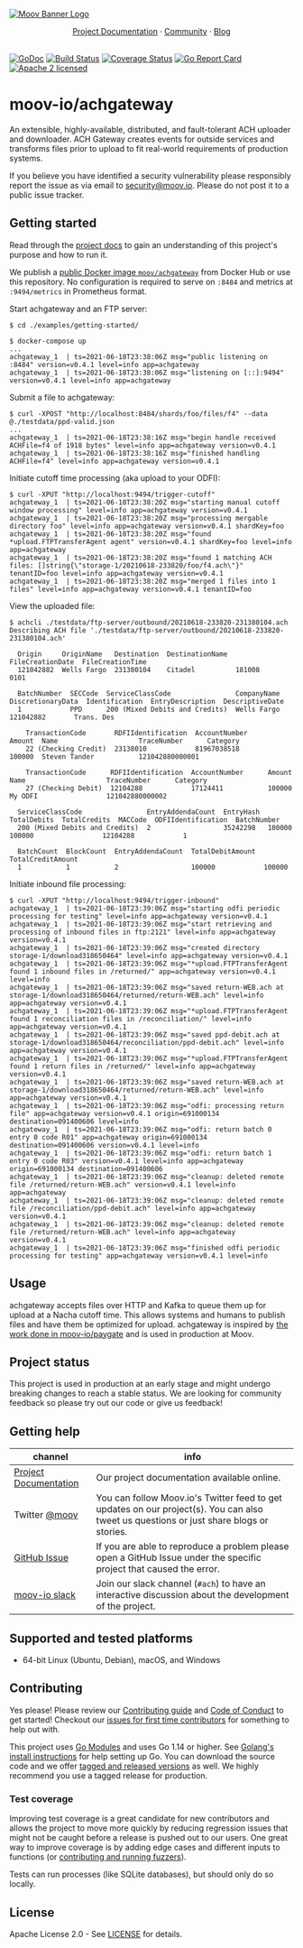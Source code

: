 <!--generated-from:11badeae7f5171e6ec312a610718a7a4ac276e18df06d4d715e771702f50aba8 DO NOT REMOVE, DO UPDATE -->
[![Moov Banner Logo](https://user-images.githubusercontent.com/20115216/104214617-885b3c80-53ec-11eb-8ce0-9fc745fb5bfc.png)](https://github.com/moov-io)

<p align="center">
  <a href="https://github.com/moov-io/achgateway/blob/master/docs/README.md">Project Documentation</a>
  ·
  <a href="https://slack.moov.io/">Community</a>
  ·
  <a href="https://moov.io/blog/">Blog</a>
  <br>
  <br>
</p>

[![GoDoc](https://godoc.org/github.com/moov-io/achgateway?status.svg)](https://godoc.org/github.com/moov-io/achgateway)
[![Build Status](https://github.com/moov-io/achgateway/workflows/Go/badge.svg)](https://github.com/moov-io/achgateway/actions)
[![Coverage Status](https://codecov.io/gh/moov-io/achgateway/branch/master/graph/badge.svg)](https://codecov.io/gh/moov-io/achgateway)
[![Go Report Card](https://goreportcard.com/badge/github.com/moov-io/achgateway)](https://goreportcard.com/report/github.com/moov-io/achgateway)
[![Apache 2 licensed](https://img.shields.io/badge/license-Apache2-blue.svg)](https://raw.githubusercontent.com/moov-io/achgateway/master/LICENSE)

# moov-io/achgateway

An extensible, highly-available, distributed, and fault-tolerant ACH uploader and downloader. ACH Gateway creates events for outside services and transforms files prior to upload to fit real-world requirements of production systems.

If you believe you have identified a security vulnerability please responsibly report the issue as via email to security@moov.io. Please do not post it to a public issue tracker.

## Getting started

Read through the [project docs](docs/README.md) to gain an understanding of this project's purpose and how to run it.

We publish a [public Docker image `moov/achgateway`](https://hub.docker.com/r/moov/achgateway/) from Docker Hub or use this repository. No configuration is required to serve on `:8484` and metrics at `:9494/metrics` in Prometheus format.

Start achgateway and an FTP server:
```
$ cd ./examples/getting-started/

$ docker-compose up
...
achgateway_1  | ts=2021-06-18T23:38:06Z msg="public listening on :8484" version=v0.4.1 level=info app=achgateway
achgateway_1  | ts=2021-06-18T23:38:06Z msg="listening on [::]:9494" version=v0.4.1 level=info app=achgateway
```

Submit a file to achgateway:
```
$ curl -XPOST "http://localhost:8484/shards/foo/files/f4" --data @./testdata/ppd-valid.json
...
achgateway_1  | ts=2021-06-18T23:38:16Z msg="begin handle received ACHFile=f4 of 1918 bytes" level=info app=achgateway version=v0.4.1
achgateway_1  | ts=2021-06-18T23:38:16Z msg="finished handling ACHFile=f4" level=info app=achgateway version=v0.4.1
```

Initiate cutoff time processing (aka upload to your ODFI):
```
$ curl -XPUT "http://localhost:9494/trigger-cutoff"
achgateway_1  | ts=2021-06-18T23:38:20Z msg="starting manual cutoff window processing" level=info app=achgateway version=v0.4.1
achgateway_1  | ts=2021-06-18T23:38:20Z msg="processing mergable directory foo" level=info app=achgateway version=v0.4.1 shardKey=foo
achgateway_1  | ts=2021-06-18T23:38:20Z msg="found *upload.FTPTransferAgent agent" version=v0.4.1 shardKey=foo level=info app=achgateway
achgateway_1  | ts=2021-06-18T23:38:20Z msg="found 1 matching ACH files: []string{\"storage-1/20210618-233820/foo/f4.ach\"}" tenantID=foo level=info app=achgateway version=v0.4.1
achgateway_1  | ts=2021-06-18T23:38:20Z msg="merged 1 files into 1 files" level=info app=achgateway version=v0.4.1 tenantID=foo
```

View the uploaded file:
```
$ achcli ./testdata/ftp-server/outbound/20210618-233820-231380104.ach
Describing ACH file './testdata/ftp-server/outbound/20210618-233820-231380104.ach'

  Origin     OriginName   Destination  DestinationName  FileCreationDate  FileCreationTime
  121042882  Wells Fargo  231380104    Citadel          181008            0101

  BatchNumber  SECCode  ServiceClassCode                CompanyName  DiscretionaryData  Identification  EntryDescription  DescriptiveDate
  1            PPD      200 (Mixed Debits and Credits)  Wells Fargo                     121042882       Trans. Des

    TransactionCode       RDFIIdentification  AccountNumber      Amount  Name                    TraceNumber      Category
    22 (Checking Credit)  23138010            81967038518        100000  Steven Tander           121042880000001

    TransactionCode      RDFIIdentification  AccountNumber      Amount  Name                    TraceNumber      Category
    27 (Checking Debit)  12104288            17124411           100000  My ODFI                 121042880000002

  ServiceClassCode                EntryAddendaCount  EntryHash  TotalDebits  TotalCredits  MACCode  ODFIIdentification  BatchNumber
  200 (Mixed Debits and Credits)  2                  35242298   100000       100000                 12104288            1

  BatchCount  BlockCount  EntryAddendaCount  TotalDebitAmount  TotalCreditAmount
  1           1           2                  100000            100000
```

Initiate inbound file processing:
```
$ curl -XPUT "http://localhost:9494/trigger-inbound"
achgateway_1  | ts=2021-06-18T23:39:06Z msg="starting odfi periodic processing for testing" level=info app=achgateway version=v0.4.1
achgateway_1  | ts=2021-06-18T23:39:06Z msg="start retrieving and processing of inbound files in ftp:2121" level=info app=achgateway version=v0.4.1
achgateway_1  | ts=2021-06-18T23:39:06Z msg="created directory storage-1/download318650464" level=info app=achgateway version=v0.4.1
achgateway_1  | ts=2021-06-18T23:39:06Z msg="*upload.FTPTransferAgent found 1 inbound files in /returned/" app=achgateway version=v0.4.1 level=info
achgateway_1  | ts=2021-06-18T23:39:06Z msg="saved return-WEB.ach at storage-1/download318650464/returned/return-WEB.ach" level=info app=achgateway version=v0.4.1
achgateway_1  | ts=2021-06-18T23:39:06Z msg="*upload.FTPTransferAgent found 1 reconciliation files in /reconciliation/" level=info app=achgateway version=v0.4.1
achgateway_1  | ts=2021-06-18T23:39:06Z msg="saved ppd-debit.ach at storage-1/download318650464/reconciliation/ppd-debit.ach" level=info app=achgateway version=v0.4.1
achgateway_1  | ts=2021-06-18T23:39:06Z msg="*upload.FTPTransferAgent found 1 return files in /returned/" level=info app=achgateway version=v0.4.1
achgateway_1  | ts=2021-06-18T23:39:06Z msg="saved return-WEB.ach at storage-1/download318650464/returned/return-WEB.ach" level=info app=achgateway version=v0.4.1
achgateway_1  | ts=2021-06-18T23:39:06Z msg="odfi: processing return file" app=achgateway version=v0.4.1 origin=691000134 destination=091400606 level=info
achgateway_1  | ts=2021-06-18T23:39:06Z msg="odfi: return batch 0 entry 0 code R01" app=achgateway origin=691000134 destination=091400606 version=v0.4.1 level=info
achgateway_1  | ts=2021-06-18T23:39:06Z msg="odfi: return batch 1 entry 0 code R03" version=v0.4.1 level=info app=achgateway origin=691000134 destination=091400606
achgateway_1  | ts=2021-06-18T23:39:06Z msg="cleanup: deleted remote file /returned/return-WEB.ach" version=v0.4.1 level=info app=achgateway
achgateway_1  | ts=2021-06-18T23:39:06Z msg="cleanup: deleted remote file /reconciliation/ppd-debit.ach" level=info app=achgateway version=v0.4.1
achgateway_1  | ts=2021-06-18T23:39:06Z msg="cleanup: deleted remote file /returned/return-WEB.ach" level=info app=achgateway version=v0.4.1
achgateway_1  | ts=2021-06-18T23:39:06Z msg="finished odfi periodic processing for testing" app=achgateway version=v0.4.1 level=info
```

## Usage

achgateway accepts files over HTTP and Kafka to queue them up for upload at a Nacha cutoff time. This allows systems and humans to publish files and have them be optimized for upload. achgateway is inspired by [the work done in moov-io/paygate](https://github.com/moov-io/paygate) and is used in production at Moov.

## Project status

This project is used in production at an early stage and might undergo breaking changes to reach a stable status. We are looking for community feedback so please try out our code or give us feedback!

## Getting help

 channel | info
 ------- | -------
[Project Documentation](./docs/README.md) | Our project documentation available online.
Twitter [@moov](https://twitter.com/moov)	| You can follow Moov.io's Twitter feed to get updates on our project(s). You can also tweet us questions or just share blogs or stories.
[GitHub Issue](https://github.com/moov-io/achgateway/issues) | If you are able to reproduce a problem please open a GitHub Issue under the specific project that caused the error.
[moov-io slack](https://slack.moov.io/) | Join our slack channel (`#ach`) to have an interactive discussion about the development of the project.

## Supported and tested platforms

- 64-bit Linux (Ubuntu, Debian), macOS, and Windows

## Contributing

Yes please! Please review our [Contributing guide](CONTRIBUTING.md) and [Code of Conduct](https://github.com/moov-io/ach/blob/master/CODE_OF_CONDUCT.md) to get started! Checkout our [issues for first time contributors](https://github.com/moov-io/achgateway/contribute) for something to help out with.

This project uses [Go Modules](https://github.com/golang/go/wiki/Modules) and uses Go 1.14 or higher. See [Golang's install instructions](https://golang.org/doc/install) for help setting up Go. You can download the source code and we offer [tagged and released versions](https://github.com/moov-io/achgateway/releases/latest) as well. We highly recommend you use a tagged release for production.

### Test coverage

Improving test coverage is a great candidate for new contributors and allows the project to move more quickly by reducing regression issues that might not be caught before a release is pushed out to our users. One great way to improve coverage is by adding edge cases and different inputs to functions (or [contributing and running fuzzers](https://github.com/dvyukov/go-fuzz)).

Tests can run processes (like SQLite databases), but should only do so locally.

## License

Apache License 2.0 - See [LICENSE](LICENSE) for details.
